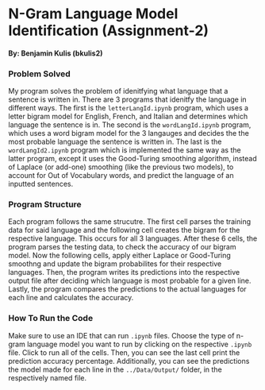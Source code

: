 # N-Gram Language Model Identification  (Assignment-2)
#### By: Benjamin Kulis (bkulis2)
### Problem Solved
My program solves the problem of idenitfying what language that a sentence is written in. There are 3 programs that idenitfy the language in different ways. The first is the `letterLangId.ipynb` program, which uses a letter bigram model for English, French, and Italian and determines which language the sentence is in. The second is the `wordLangId.ipynb` program, which uses a word bigram model for the 3 langauges and decides the the most probable language the sentence is written in. The last is the `wordLangId2.ipynb` program which is implemented the same way as the latter program, except it uses the Good-Turing smoothing algorithm, instead of Laplace (or add-one) smoothing (like the previous two models), to account for Out of Vocabulary words, and predict the language of an inputted sentences.

### Program Structure
Each program follows the same strucutre. The first cell parses the training data for said language and the following cell creates the bigram for the respective language. This occurs for all 3 languages. After these 6 cells, the program parses the testing data, to check the accuracy of our bigram model. Now the following cells, apply either Laplace or Good-Turing smoothng and update the bigram probabilites for their respective languages. Then, the program writes its predictions into the respective output file after deciding which language is most probable for a given line. Lastly, the program compares the predictions to the actual languages for each line and calculates the accuracy.

### How To Run the Code
Make sure to use an IDE that can run `.ipynb` files. Choose the type of n-gram language model you want to run by clicking on the respective `.ipynb` file. Click to run all of the cells. Then, you can see the last cell print the prediction accuracy percentage. Additionally, you can see the predictions the model made for each line in the `../Data/Output/` folder, in the respectively named file.
